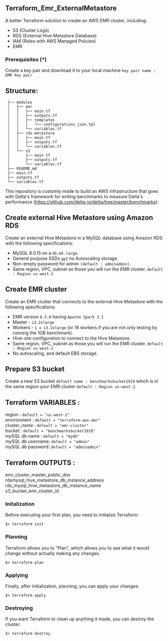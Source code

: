 ## Terraform_Emr_ExternalMetastore


A better Terraform solution to create an AWS EMR cluster, including:
   - S3 (Cluster Logs)
   - RDS (External Hive Metastore Database)
   - IAM (Roles with AWS Managed Policies)
   - EMR

### Prerequisites (*)
Create a key pair and download it to your local machine 
`key pair name : EMR key pair`

## Structure:

```
 ├── modules
 │   ├── emr
 │   │   ├── main.tf
 │   │   ├── outputs.tf
 │   │   ├── templates
 │   │   │   └── configurations.json.tpl
 │   │   └── variables.tf
 │   ├── rds-metastore
 │   │   ├── main.tf
 │   │   ├── outputs.tf
 │   │   └── variables.tf
 │   └── s3
 │       ├── main.tf
 │       ├── outputs.tf
 │       └── variables.tf
 ├── README.md
 ├── main.tf
 ├── outputs.tf
 └── variables.tf
 ```
 

This repository is customly made to build an AWS infrastructure that goes with Delta's framework for writing benchmarks to measure Delta's performance
(https://github.com/delta-io/delta/tree/master/benchmarks):

## Create external Hive Metastore using Amazon RDS
Create an external Hive Metastore in a MySQL database using Amazon RDS with the following specifications:
- MySQL 8.0.15 on a `db.m5.large`.
- General purpose SSDs `gp2`  no Autoscaling storage.
- Non-empty password for admin `(default : adminadmin)`.
- Same region, VPC, subnet as those you will run the EMR cluster. `default : Region us-west-2`

## Create EMR cluster
Create an EMR cluster that connects to the external Hive Metastore with the following specifications:
- EMR version `6.5.0` having `Apache Spark 3.1`
- Master - `i3.2xlarge`
- Workers - `1 x i3.2xlarge` (or 16 workers if you are not only testing by running the 1GB benchmark).
- Hive-site configuration to connect to the Hive Metastore.
- Same region, VPC, subnet as those you will run the EMR cluster. `default : Region us-west-2`
- No autoscaling, and default EBS storage.

## Prepare S3 bucket
Create a new S3 bucket `default name : benchmarksbucket1919` which is in the same region your EMR cluster `default : Region us-west-2`.

## Terraform VARIABLES :
region :              `default = "us-west-2"`                                                                                                                          
environment :         `default = "terraform-aws-emr"`                                                                                                                   
cluster_name :        `default = "emr-cluster"`                                                                                                                         
bucket :              `default = "benchmarksbucket1919"`                                                                                                               
mySQL db name :       `default = "mydb"`                                                                                                                               
mySQL db username:    `default = "admin"`                                                                                                                              
mySQL db password:    `default = "adminadmin"`                                                    

## Terraform OUTPUTS :

emr_cluster_master_public_dns                                                                                    
rdsmysql_hive_metastore_db_instance_address                                                                  
rds_mysql_hive_metastore_db_instance_name                                                                                                            
s3_bucket_emr_cluster_id                       

### Initalization
Before executing your first plan, you need to initialize Terraform:

`$> terraform init`

### Planning
Terraform allows you to "Plan", which allows you to see what it would change without actually making any changes.

`$> terraform plan` 

### Applying
Finally, affer initialization, planning, you can apply your changes:

`$> terraform apply`

### Destroying
If you want Terraform to clean up anything it made, you can destroy the cluster:

`$> terraform destroy`
